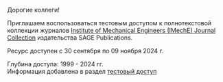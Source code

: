 Дорогие коллеги!

Приглашаем воспользоваться тестовым доступом к полнотекстовой коллекции журналов [Institute of Mechanical Engineers (IMechE) Journal Collection](https://uk.sagepub.com/en-gb/eur/imeche "30 сентября - 09 ноября 2024 года") издательства SAGE Publications.

Ресурс доступен с 30 сентября по 09 ноября 2024 г.

Глубина доступа: 1999 - 2024 гг.  
Информация добавлена в раздел [тестовый доступ](/libweb/Restmp.html)
